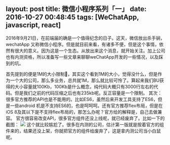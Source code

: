 layout: post
title: 微信小程序系列「一」
date: 2016-10-27 00:48:45
tags: [WeChatApp, javascript, react]
---
2016年9月21日，在前端届的确是一个值得纪念的日子。这天，微信放出杀手锏，wechatApp 又称微信小程序。但是就目前来看，有诸多不便，但是这个事情，依然有很大的意义。因为这是一个生态。从放出来这个消息，就开始关注。加上公司也有内测资格，所以准备写一些文章来聊聊weChatApp开发的一些情况，以及踩到的坑。
<!--more-->
首先提到的便是1M的大小限制🚫，其实这个看到1M的大小，觉得没什么，但是作为一个大的公司，那么多业务，总共就1M，那么就比较可怜了。算起来我们BU获得的大小容量就100Kb，100Kb是什么概念，纯代码大概只有3000行左右的代码。但是我们之前的代码压缩之后也有235kb呢。反正容量是一个限制。
其次：很多官方推荐的API也是不能用的。比如ES6，虽然后来开发工具支持了ES6，但是一些android 机是不支持ES6的，也是呵呵呵。还有官方推荐flex布局，但是在iOS 8及其以下是不支持flex布局的，那怎么办呢？官方给的解释是，自己去做兼容。
官方很容易改变API，很多官方组件还没上线呢，就已经废弃了。比如一下的截图：
![](../img/14779317322951.jpg)
这个就比较尴尬了。很多在内测的公司，估计第一版就是按着官方的组件来的，结果还没上架，你就把官方的组件给废弃了，这是拿内测公司当小白鼠呢。


